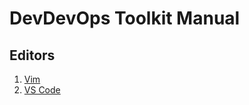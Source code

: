 # DevDevOps Toolkit Manual

## Editors

1. [Vim][l-vim]
1. [VS Code][l-vscode]

<!-- links -->
[l-vim]: editor/vim/README.md
[l-vscode]: editor/vscode/README.md